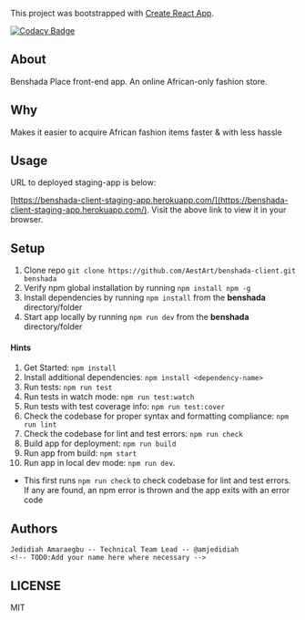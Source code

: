 This project was bootstrapped with [Create React App](https://github.com/facebook/create-react-app).

[![Codacy Badge](https://api.codacy.com/project/badge/Grade/bb5d654bcad142a89960cc455c435286)](https://app.codacy.com/gh/AestArt/benshada-client?utm_source=github.com&utm_medium=referral&utm_content=AestArt/benshada-client&utm_campaign=Badge_Grade_Settings)

## About

Benshada Place front-end app.
An online African-only fashion store.

## Why

Makes it easier to acquire African fashion items faster & with less hassle

## Usage

URL to deployed staging-app is below:

[https://benshada-client-staging-app.herokuapp.com/](https://benshada-client-staging-app.herokuapp.com/).
Visit the above link to view it in your browser.

## Setup

1. Clone repo `git clone https://github.com/AestArt/benshada-client.git benshada`
2. Verify npm global installation by running `npm install npm -g`
3. Install dependencies by running `npm install` from the **benshada** directory/folder
4. Start app locally by running `npm run dev` from the **benshada** directory/folder

#### Hints

1. Get Started: `npm install`
2. Install additional dependencies: `npm install <dependency-name>`
3. Run tests: `npm run test`
4. Run tests in watch mode: `npm run test:watch`
5. Run tests with test coverage info: `npm run test:cover`
6. Check the codebase for proper syntax and formatting compliance: `npm run lint`
7. Check the codebase for lint and test errors: `npm run check`
8. Build app for deployment: `npm run build`
9. Run app from build: `npm start`
10. Run app in local dev mode: `npm run dev`.

- This first runs `npm run check` to check codebase for lint and test errors. If any are found, an npm error is thrown and the app exits with an error code

## Authors

    Jedidiah Amaraegbu -- Technical Team Lead -- @amjedidiah
    <!-- TODO:Add your name here where necessary -->

## LICENSE

MIT
